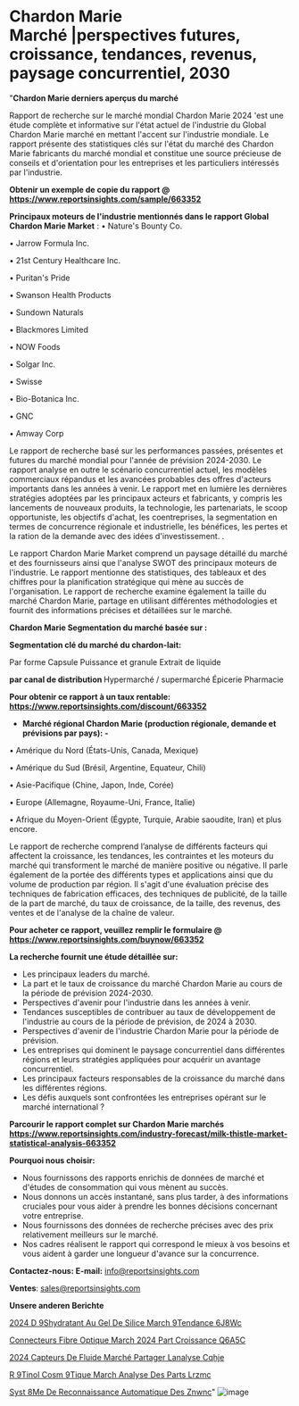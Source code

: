 # Chardon Marie Marché |perspectives futures, croissance, tendances, revenus, paysage concurrentiel, 2030

"<strong>Chardon Marie derniers aperçus du marché</strong>

Rapport de recherche sur le marché mondial Chardon Marie 2024 'est une étude complète et informative sur l'état actuel de l'industrie du Global Chardon Marie marché en mettant l'accent sur l'industrie mondiale. Le rapport présente des statistiques clés sur l'état du marché des Chardon Marie fabricants du marché mondial et constitue une source précieuse de conseils et d'orientation pour les entreprises et les particuliers intéressés par l'industrie.

<strong>Obtenir un exemple de copie du rapport @ <a href=https://www.reportsinsights.com/sample/663352>https://www.reportsinsights.com/sample/663352</a></strong>

<strong>Principaux moteurs de l'industrie mentionnés dans le rapport Global Chardon Marie Market</strong> :
• Nature's Bounty Co.

• Jarrow Formula Inc.

• 21st Century Healthcare Inc.

• Puritan's Pride

• Swanson Health Products

• Sundown Naturals

• Blackmores Limited

• NOW Foods

• Solgar Inc.

• Swisse

• Bio-Botanica Inc.

• GNC

• Amway Corp

Le rapport de recherche basé sur les performances passées, présentes et futures du marché mondial pour l'année de prévision 2024-2030. Le rapport analyse en outre le scénario concurrentiel actuel, les modèles commerciaux répandus et les avancées probables des offres d'acteurs importants dans les années à venir. Le rapport met en lumière les dernières stratégies adoptées par les principaux acteurs et fabricants, y compris les lancements de nouveaux produits, la technologie, les partenariats, le scoop opportuniste, les objectifs d'achat, les coentreprises, la segmentation en termes de concurrence régionale et industrielle, les bénéfices, les pertes et la ration de la demande avec des idées d'investissement. .

Le rapport Chardon Marie Market comprend un paysage détaillé du marché et des fournisseurs ainsi que l'analyse SWOT des principaux moteurs de l'industrie. Le rapport mentionne des statistiques, des tableaux et des chiffres pour la planification stratégique qui mène au succès de l'organisation. Le rapport de recherche examine également la taille du marché Chardon Marie, partage en utilisant différentes méthodologies et fournit des informations précises et détaillées sur le marché.

<strong>Chardon Marie Segmentation du marché basée sur :</strong>

<strong> Segmentation clé du marché du chardon-lait: </strong>

Par forme
Capsule
Puissance et granule
Extrait de liquide

<strong> par canal de distribution </strong>
Hypermarché / supermarché
Épicerie
Pharmacie

<strong>Pour obtenir ce rapport à un taux rentable: <a href=https://www.reportsinsights.com/discount/663352>https://www.reportsinsights.com/discount/663352</a></strong>
<ul>
  <li><strong>Marché régional Chardon Marie (production régionale, demande et prévisions par pays): -</strong></li>
</ul>
• Amérique du Nord (États-Unis, Canada, Mexique)

• Amérique du Sud (Brésil, Argentine, Equateur, Chili)

• Asie-Pacifique (Chine, Japon, Inde, Corée)

• Europe (Allemagne, Royaume-Uni, France, Italie)

• Afrique du Moyen-Orient (Égypte, Turquie, Arabie saoudite, Iran) et plus encore.

Le rapport de recherche comprend l’analyse de différents facteurs qui affectent la croissance, les tendances, les contraintes et les moteurs du marché qui transforment le marché de manière positive ou négative. Il parle également de la portée des différents types et applications ainsi que du volume de production par région. Il s'agit d'une évaluation précise des techniques de fabrication efficaces, des techniques de publicité, de la taille de la part de marché, du taux de croissance, de la taille, des revenus, des ventes et de l'analyse de la chaîne de valeur.

<strong>Pour acheter ce rapport, veuillez remplir le formulaire @   <a href=https://www.reportsinsights.com/buynow/663352>https://www.reportsinsights.com/buynow/663352</a></strong>

<strong>La recherche fournit une étude détaillée sur:</strong>
<ul>
  <li>Les principaux leaders du marché.</li>
  <li>La part et le taux de croissance du marché Chardon Marie au cours de la période de prévision 2024-2030.</li>
  <li>Perspectives d'avenir pour l'industrie dans les années à venir.</li>
  <li>Tendances susceptibles de contribuer au taux de développement de l'industrie au cours de la période de prévision, de 2024 à 2030.</li>
  <li>Perspectives d'avenir de l'industrie Chardon Marie pour la période de prévision.</li>
  <li>Les entreprises qui dominent le paysage concurrentiel dans différentes régions et leurs stratégies appliquées pour acquérir un avantage concurrentiel.</li>
  <li>Les principaux facteurs responsables de la croissance du marché dans les différentes régions.</li>
  <li>Les défis auxquels sont confrontées les entreprises opérant sur le marché international ?</li>
</ul>

<strong>Parcourir le rapport complet sur Chardon Marie marchés <a href=https://www.reportsinsights.com/industry-forecast/milk-thistle-market-statistical-analysis-663352>https://www.reportsinsights.com/industry-forecast/milk-thistle-market-statistical-analysis-663352</a></strong>

<strong>Pourquoi nous choisir:</strong>
<ul>
  <li>Nous fournissons des rapports enrichis de données de marché et d'études de consommation qui vous mènent au succès.</li>
  <li>Nous donnons un accès instantané, sans plus tarder, à des informations cruciales pour vous aider à prendre les bonnes décisions concernant votre entreprise.</li>
  <li>Nous fournissons des données de recherche précises avec des prix relativement meilleurs sur le marché.</li>
  <li>Nos cadres réalisent le rapport qui correspond le mieux à vos besoins et vous aident à garder une longueur d'avance sur la concurrence.</li>
</ul>
<strong>Contactez-nous:
</strong><strong>E-mail:</strong> <a href=mailto:info@reportsinsights.com>info@reportsinsights.com</a>

<strong>Ventes</strong>: <a href=mailto:sales@reportsinsights.com>sales@reportsinsights.com</a>

<strong>Unsere anderen Berichte</strong>

<a href=https://www.linkedin.com/pulse/2024-d%C3%A9shydratant-au-gel-de-silice-march%C3%A9tendance-6j8wc/>2024 D 9Shydratant Au Gel De Silice March 9Tendance 6J8Wc</a>

<a href=https://www.linkedin.com/pulse/connecteurs-fibre-optique-march%C3%A9-2024-part-croissance-q6a5c/>Connecteurs Fibre Optique March 2024 Part Croissance Q6A5C</a>

<a href=https://www.linkedin.com/pulse/2024-capteurs-de-fluide-marché-partager-lanalyse-cqhje/>2024 Capteurs De Fluide Marché Partager Lanalyse Cqhje</a>

<a href=https://www.linkedin.com/pulse/r%C3%A9tinol-cosm%C3%A9tique-march%C3%A9-analyse-des-parts-lrzmc/>R 9Tinol Cosm 9Tique March Analyse Des Parts Lrzmc</a>

<a href=https://www.linkedin.com/pulse/syst%C3%A8me-de-reconnaissance-automatique-des-znwnc/>Syst 8Me De Reconnaissance Automatique Des Znwnc</a>"
![image](https://github.com/daminid12/RImarketdynamics/assets/158430485/16f852c2-f183-4d65-a1a9-cc847722b50b)
